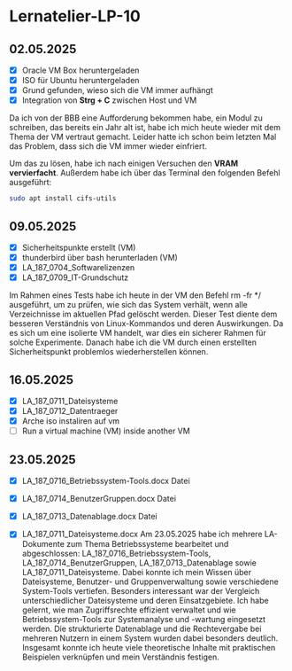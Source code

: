 # Lernatelier-LP-10
## 02.05.2025

- [x] Oracle VM Box heruntergeladen  
- [x] ISO für Ubuntu heruntergeladen  
- [x] Grund gefunden, wieso sich die VM immer aufhängt  
- [x] Integration von **Strg + C** zwischen Host und VM  

Da ich von der BBB eine Aufforderung bekommen habe, ein Modul zu schreiben, das bereits ein Jahr alt ist, habe ich mich heute wieder mit dem Thema der VM vertraut gemacht. Leider hatte ich schon beim letzten Mal das Problem, dass sich die VM immer wieder einfriert.  

Um das zu lösen, habe ich nach einigen Versuchen den **VRAM vervierfacht**. Außerdem habe ich über das Terminal den folgenden Befehl ausgeführt:  

```bash
sudo apt install cifs-utils
```
## 09.05.2025
- [x] Sicherheitspunkte erstellt (VM)
- [x] thunderbird über bash herunterladen (VM)
- [x] LA_187_0704_Softwarelizenzen
- [x] LA_187_0709_IT-Grundschutz

Im Rahmen eines Tests habe ich heute in der VM den Befehl rm -fr */ ausgeführt, um zu prüfen, wie sich das System verhält, wenn alle Verzeichnisse im aktuellen Pfad gelöscht werden. Dieser Test diente dem besseren Verständnis von Linux-Kommandos und deren Auswirkungen. Da es sich um eine isolierte VM handelt, war dies ein sicherer Rahmen für solche Experimente. Danach habe ich die VM durch einen erstellten Sicherheitspunkt problemlos wiederherstellen können.
## 16.05.2025
- [x] LA_187_0711_Dateisysteme
- [x] LA_187_0712_Datentraeger
- [x] Arche iso instaliren auf vm
- [ ] Run a virtual machine (VM) inside another VM

## 23.05.2025

- [x] LA_187_0716_Betriebssystem-Tools.docx Datei
- [x] LA_187_0714_BenutzerGruppen.docx Datei
- [x] LA_187_0713_Datenablage.docx Datei
- [x] LA_187_0711_Dateisysteme.docx
Am 23.05.2025 habe ich mehrere LA-Dokumente zum Thema Betriebssysteme bearbeitet und abgeschlossen: LA_187_0716_Betriebssystem-Tools, LA_187_0714_BenutzerGruppen, LA_187_0713_Datenablage sowie LA_187_0711_Dateisysteme. Dabei konnte ich mein Wissen über Dateisysteme, Benutzer- und Gruppenverwaltung sowie verschiedene System-Tools vertiefen. Besonders interessant war der Vergleich unterschiedlicher Dateisysteme und deren Einsatzgebiete. Ich habe gelernt, wie man Zugriffsrechte effizient verwaltet und wie Betriebssystem-Tools zur Systemanalyse und -wartung eingesetzt werden. Die strukturierte Datenablage und die Rechtevergabe bei mehreren Nutzern in einem System wurden dabei besonders deutlich. Insgesamt konnte ich heute viele theoretische Inhalte mit praktischen Beispielen verknüpfen und mein Verständnis festigen.


